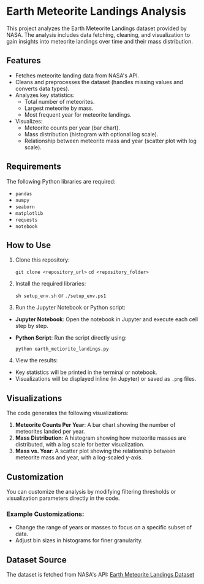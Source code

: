 # Earth Meteorite Landings Analysis

This project analyzes the Earth Meteorite Landings dataset provided by NASA. The analysis includes data fetching, cleaning, and visualization to gain insights into meteorite landings over time and their mass distribution.

## **Features**
- Fetches meteorite landing data from NASA's API.
- Cleans and preprocesses the dataset (handles missing values and converts data types).
- Analyzes key statistics:
  - Total number of meteorites.
  - Largest meteorite by mass.
  - Most frequent year for meteorite landings.
- Visualizes:
  - Meteorite counts per year (bar chart).
  - Mass distribution (histogram with optional log scale).
  - Relationship between meteorite mass and year (scatter plot with log scale).

## **Requirements**
The following Python libraries are required:
- `pandas`
- `numpy`
- `seaborn`
- `matplotlib`
- `requests`
- `notebook`

## **How to Use**
1. Clone this repository:

    `git clone <repository_url>`
    `cd <repository_folder>`

2. Install the required libraries:

    `sh setup_env.sh` or `./setup_env.ps1`

3. Run the Jupyter Notebook or Python script:
- **Jupyter Notebook**:
  Open the notebook in Jupyter and execute each cell step by step.
- **Python Script**:
  Run the script directly using:

  `python earth_metiorite_landings.py`

4. View the results:
- Key statistics will be printed in the terminal or notebook.
- Visualizations will be displayed inline (in Jupyter) or saved as `.png` files.

## **Visualizations**
The code generates the following visualizations:
1. **Meteorite Counts Per Year**: A bar chart showing the number of meteorites landed per year.
2. **Mass Distribution**: A histogram showing how meteorite masses are distributed, with a log scale for better visualization.
3. **Mass vs. Year**: A scatter plot showing the relationship between meteorite mass and year, with a log-scaled y-axis.

## **Customization**
You can customize the analysis by modifying filtering thresholds or visualization parameters directly in the code.

### Example Customizations:
- Change the range of years or masses to focus on a specific subset of data.
- Adjust bin sizes in histograms for finer granularity.

## **Dataset Source**
The dataset is fetched from NASA's API:
[Earth Meteorite Landings Dataset](https://data.nasa.gov/resource/y77d-th95.json)
